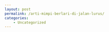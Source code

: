 ```yaml
---
layout: post
permalink: /arti-mimpi-berlari-di-jalan-lurus/
categories:
    - Uncategorized
---
```


